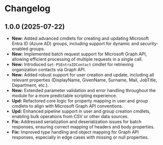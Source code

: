 ﻿# Changelog

## 1.0.0 (2025-07-22)
- **New:** Added advanced cmdlets for creating and updating Microsoft Entra ID (Azure AD) groups, including support for dynamic and security-enabled groups.
- **New:** Implemented batch request support for Microsoft Graph API, allowing efficient processing of multiple requests in a single call.
- **New:** Introduced `Get-PSEntraIDContact` cmdlet for retrieving organization contacts via Graph API.
- **New:** Added robust support for user creation and update, including all relevant properties (DisplayName, GivenName, Surname, Mail, JobTitle, Department, etc.).
- **New:** Extended parameter validation and error handling throughout the module for a more predictable scripting experience.
- **Upd:** Refactored core logic for property mapping in user and group cmdlets to align with Microsoft Graph API conventions.
- **Upd:** Enhanced pipeline support in user and group creation cmdlets, enabling bulk operations from CSV or other data sources.
- **Fix:** Addressed serialization and deserialization issues for batch responses, ensuring correct mapping of headers and body properties.
- **Fix:** Improved type handling and object mapping for Graph API responses, especially in edge cases with missing or null properties.